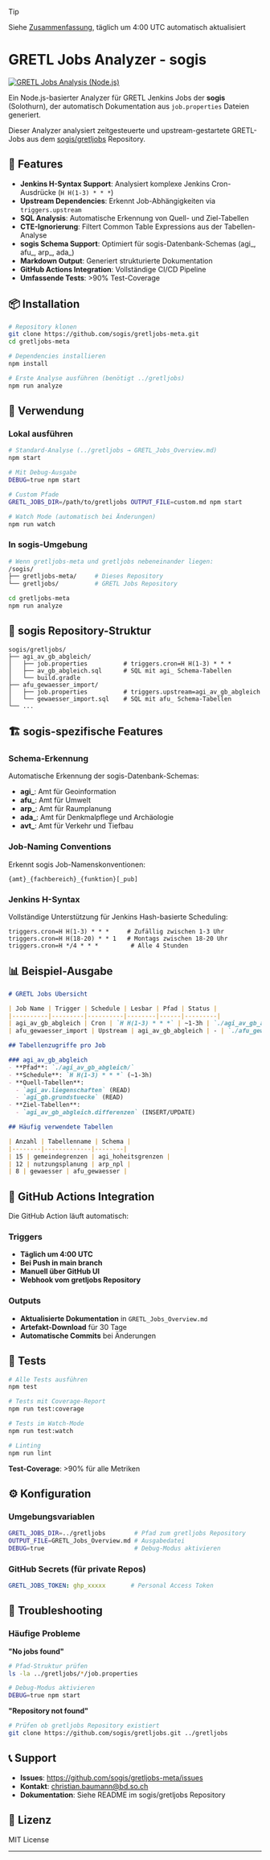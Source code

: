 > [!TIP]
> Siehe [Zusammenfassung](./GRETL_Jobs_Overview.md), täglich um 4:00 UTC automatisch aktualisiert



# GRETL Jobs Analyzer - sogis
[![GRETL Jobs Analysis (Node.js)](https://github.com/sogis/gretljobs-meta/actions/workflows/gretl-analysis-nodejs.yml/badge.svg)](https://github.com/sogis/gretljobs-meta/actions/workflows/gretl-analysis-nodejs.yml)

Ein Node.js-basierter Analyzer für GRETL Jenkins Jobs der **sogis** (Solothurn), der automatisch Dokumentation aus `job.properties` Dateien generiert.

Dieser Analyzer analysiert zeitgesteuerte und upstream-gestartete GRETL-Jobs aus dem [sogis/gretljobs](https://github.com/sogis/gretljobs) Repository.

## 🚀 Features

- **Jenkins H-Syntax Support**: Analysiert komplexe Jenkins Cron-Ausdrücke (`H H(1-3) * * *`)
- **Upstream Dependencies**: Erkennt Job-Abhängigkeiten via `triggers.upstream`
- **SQL Analysis**: Automatische Erkennung von Quell- und Ziel-Tabellen
- **CTE-Ignorierung**: Filtert Common Table Expressions aus der Tabellen-Analyse
- **sogis Schema Support**: Optimiert für sogis-Datenbank-Schemas (agi_, afu_, arp_, ada_)
- **Markdown Output**: Generiert strukturierte Dokumentation
- **GitHub Actions Integration**: Vollständige CI/CD Pipeline
- **Umfassende Tests**: >90% Test-Coverage

## 📦 Installation

```bash
# Repository klonen
git clone https://github.com/sogis/gretljobs-meta.git
cd gretljobs-meta

# Dependencies installieren
npm install

# Erste Analyse ausführen (benötigt ../gretljobs)
npm run analyze
```

## 🔧 Verwendung

### Lokal ausführen
```bash
# Standard-Analyse (../gretljobs → GRETL_Jobs_Overview.md)
npm start

# Mit Debug-Ausgabe
DEBUG=true npm start

# Custom Pfade
GRETL_JOBS_DIR=/path/to/gretljobs OUTPUT_FILE=custom.md npm start

# Watch Mode (automatisch bei Änderungen)
npm run watch
```

### In sogis-Umgebung
```bash
# Wenn gretljobs-meta und gretljobs nebeneinander liegen:
/sogis/
├── gretljobs-meta/     # Dieses Repository
└── gretljobs/          # GRETL Jobs Repository

cd gretljobs-meta
npm run analyze
```

## 📁 sogis Repository-Struktur

```
sogis/gretljobs/
├── agi_av_gb_abgleich/
│   ├── job.properties          # triggers.cron=H H(1-3) * * *
│   ├── av_gb_abgleich.sql      # SQL mit agi_ Schema-Tabellen
│   └── build.gradle
├── afu_gewaesser_import/
│   ├── job.properties          # triggers.upstream=agi_av_gb_abgleich
│   └── gewaesser_import.sql    # SQL mit afu_ Schema-Tabellen
└── ...
```

## 🏗️ sogis-spezifische Features

### Schema-Erkennung
Automatische Erkennung der sogis-Datenbank-Schemas:
- **agi_**: Amt für Geoinformation
- **afu_**: Amt für Umwelt
- **arp_**: Amt für Raumplanung
- **ada_**: Amt für Denkmalpflege und Archäologie
- **avt_**: Amt für Verkehr und Tiefbau

### Job-Naming Conventions
Erkennt sogis Job-Namenskonventionen:
```
{amt}_{fachbereich}_{funktion}[_pub]
```

### Jenkins H-Syntax
Vollständige Unterstützung für Jenkins Hash-basierte Scheduling:
```properties
triggers.cron=H H(1-3) * * *     # Zufällig zwischen 1-3 Uhr
triggers.cron=H H(18-20) * * 1   # Montags zwischen 18-20 Uhr
triggers.cron=H */4 * * *         # Alle 4 Stunden
```

## 📊 Beispiel-Ausgabe

```markdown
# GRETL Jobs Übersicht

| Job Name | Trigger | Schedule | Lesbar | Pfad | Status |
|----------|---------|----------|--------|------|---------|
| agi_av_gb_abgleich | Cron | `H H(1-3) * * *` | ~1-3h | `./agi_av_gb_abgleich/` | Aktiv |
| afu_gewaesser_import | Upstream | agi_av_gb_abgleich | - | `./afu_gewaesser_import/` | Aktiv |

## Tabellenzugriffe pro Job

### agi_av_gb_abgleich
- **Pfad**: `./agi_av_gb_abgleich/`
- **Schedule**: `H H(1-3) * * *` (~1-3h)
- **Quell-Tabellen**:
  - `agi_av.liegenschaften` (READ)
  - `agi_gb.grundstuecke` (READ)
- **Ziel-Tabellen**:
  - `agi_av_gb_abgleich.differenzen` (INSERT/UPDATE)

## Häufig verwendete Tabellen

| Anzahl | Tabellenname | Schema |
|--------|-------------|--------|
| 15 | gemeindegrenzen | agi_hoheitsgrenzen |
| 12 | nutzungsplanung | arp_npl |
| 8 | gewaesser | afu_gewaesser |
```

## 🔄 GitHub Actions Integration

Die GitHub Action läuft automatisch:

### Triggers
- **Täglich um 4:00 UTC**
- **Bei Push in main branch**
- **Manuell über GitHub UI**
- **Webhook vom gretljobs Repository**

### Outputs
- **Aktualisierte Dokumentation** in `GRETL_Jobs_Overview.md`
- **Artefakt-Download** für 30 Tage
- **Automatische Commits** bei Änderungen

## 🧪 Tests

```bash
# Alle Tests ausführen
npm test

# Tests mit Coverage-Report
npm run test:coverage

# Tests im Watch-Mode
npm run test:watch

# Linting
npm run lint
```

**Test-Coverage**: >90% für alle Metriken

## ⚙️ Konfiguration

### Umgebungsvariablen
```bash
GRETL_JOBS_DIR=../gretljobs        # Pfad zum gretljobs Repository
OUTPUT_FILE=GRETL_Jobs_Overview.md # Ausgabedatei
DEBUG=true                         # Debug-Modus aktivieren
```

### GitHub Secrets (für private Repos)
```yaml
GRETL_JOBS_TOKEN: ghp_xxxxx       # Personal Access Token
```

## 🐛 Troubleshooting

### Häufige Probleme

**"No jobs found"**
```bash
# Pfad-Struktur prüfen
ls -la ../gretljobs/*/job.properties

# Debug-Modus aktivieren
DEBUG=true npm start
```

**"Repository not found"**
```bash
# Prüfen ob gretljobs Repository existiert
git clone https://github.com/sogis/gretljobs.git ../gretljobs
```

## 📞 Support

- **Issues**: https://github.com/sogis/gretljobs-meta/issues
- **Kontakt**: christian.baumann@bd.so.ch
- **Dokumentation**: Siehe README im sogis/gretljobs Repository

## 📄 Lizenz

MIT License

---

